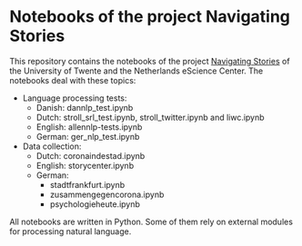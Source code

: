 # Notebooks of the project Navigating Stories

This repository contains the notebooks of the project [Navigating Stories](https://navigating-stories.github.io/)
of the University of Twente and the Netherlands eScience Center. The notebooks deal with these topics:

- Language processing tests:
  - Danish: dannlp\_test.ipynb
  - Dutch: stroll\_srl\_test.ipynb, stroll\_twitter.ipynb and liwc.ipynb
  - English: allennlp-tests.ipynb
  - German: ger\_nlp\_test.ipynb
- Data collection:
  - Dutch: coronaindestad.ipynb
  - English: storycenter.ipynb
  - German:
    - stadtfrankfurt.ipynb
    - zusammengegencorona.ipynb
    - psychologieheute.ipynb

All notebooks are written in Python. Some of them rely on external modules for processing natural language.
